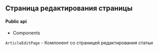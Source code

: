 ## Страница редактирования страницы

#### Public api

-   Components

`ArticleEditPage` - Компонент со страницей редактирования статьи
